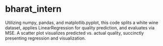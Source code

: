 # bharat_intern
Utilizing numpy, pandas, and matplotlib.pyplot, this code splits a white wine dataset, applies LinearRegression for quality prediction, and evaluates via MSE. A scatter plot visualizes predicted vs. actual quality, succinctly presenting regression and visualization.
